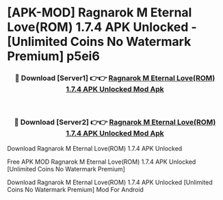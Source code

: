 # [APK-MOD] Ragnarok M  Eternal Love(ROM) 1.7.4 APK Unlocked - [Unlimited Coins No Watermark Premium] p5ei6



<div align="center">
<h3>🔴 Download [Server1] 👉👉 <a href="https://momento.my/?title=Ragnarok_M__Eternal_Love(ROM)_1.7.4_APK_Unlocked">Ragnarok M  Eternal Love(ROM) 1.7.4 APK Unlocked Mod Apk</a></h3><br>

<h3>🔴 Download [Server2] 👉👉 <a href="https://momento.my/?title=Ragnarok_M__Eternal_Love(ROM)_1.7.4_APK_Unlocked">Ragnarok M  Eternal Love(ROM) 1.7.4 APK Unlocked Mod Apk</a></h3>
</div>



Download Ragnarok M  Eternal Love(ROM) 1.7.4 APK Unlocked 

Free APK MOD Ragnarok M  Eternal Love(ROM) 1.7.4 APK Unlocked [Unlimited Coins No Watermark Premium]

Download Ragnarok M  Eternal Love(ROM) 1.7.4 APK Unlocked [Unlimited Coins No Watermark Premium] Mod For Android
